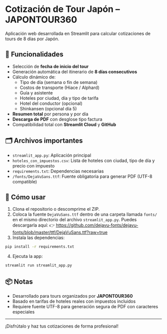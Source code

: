
# Cotización de Tour Japón – JAPONTOUR360

Aplicación web desarrollada en Streamlit para calcular cotizaciones de tours de 8 días por Japón.

## 🧩 Funcionalidades

- Selección de **fecha de inicio del tour**
- Generación automática del itinerario de **8 días consecutivos**
- Cálculo dinámico de:
  - Tipo de día (semana o fin de semana)
  - Costos de transporte (Hiace / Alphard)
  - Guía y asistente
  - Hoteles por ciudad, día y tipo de tarifa
  - Hotel del conductor (opcional)
  - Shinkansen (opcional día 5)
- **Resumen total** por persona y por día
- **Descarga de PDF** con desglose tipo factura
- Compatibilidad total con **Streamlit Cloud** y **GitHub**

## 🗂 Archivos importantes

- `streamlit_app.py`: Aplicación principal
- `hoteles_con_impuestos.csv`: Lista de hoteles con ciudad, tipo de día y precio con impuesto
- `requirements.txt`: Dependencias necesarias
- `/fonts/DejaVuSans.ttf`: Fuente obligatoria para generar PDF (UTF-8 compatible)

## 🚀 Cómo usar

1. Clona el repositorio o descomprime el ZIP.
2. Coloca la fuente `DejaVuSans.ttf` dentro de una carpeta llamada `fonts/` en el mismo directorio del archivo `streamlit_app.py`.
   Puedes descargarla aquí:
   👉 https://github.com/dejavu-fonts/dejavu-fonts/blob/master/ttf/DejaVuSans.ttf?raw=true
3. Instala las dependencias:

```bash
pip install -r requirements.txt
```

4. Ejecuta la app:

```bash
streamlit run streamlit_app.py
```

## 📦 Notas

- Desarrollado para tours organizados por **JAPONTOUR360**
- Basado en tarifas de hoteles reales con impuestos incluidos
- Requiere fuente UTF-8 para generación segura de PDF con caracteres especiales

---

¡Disfrútalo y haz tus cotizaciones de forma profesional!

